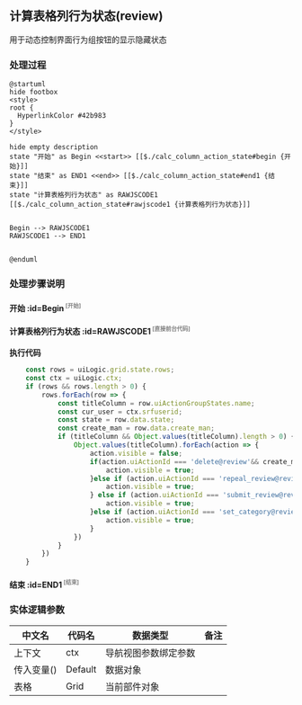 ## 计算表格列行为状态(review) <!-- {docsify-ignore-all} -->

   用于动态控制界面行为组按钮的显示隐藏状态

### 处理过程

```plantuml
@startuml
hide footbox
<style>
root {
  HyperlinkColor #42b983
}
</style>

hide empty description
state "开始" as Begin <<start>> [[$./calc_column_action_state#begin {开始}]]
state "结束" as END1 <<end>> [[$./calc_column_action_state#end1 {结束}]]
state "计算表格列行为状态" as RAWJSCODE1  [[$./calc_column_action_state#rawjscode1 {计算表格列行为状态}]]


Begin --> RAWJSCODE1
RAWJSCODE1 --> END1


@enduml
```


### 处理步骤说明

#### 开始 :id=Begin<sup class="footnote-symbol"> <font color=gray size=1>[开始]</font></sup>




#### 计算表格列行为状态 :id=RAWJSCODE1<sup class="footnote-symbol"> <font color=gray size=1>[直接前台代码]</font></sup>



<p class="panel-title"><b>执行代码</b></p>

```javascript
	const rows = uiLogic.grid.state.rows;
    const ctx = uiLogic.ctx;
	if (rows && rows.length > 0) {
		rows.forEach(row => {
			const titleColumn = row.uiActionGroupStates.name;
			const cur_user = ctx.srfuserid;
			const state = row.data.state;
			const create_man = row.data.create_man;
			if (titleColumn && Object.values(titleColumn).length > 0) {
				Object.values(titleColumn).forEach(action => {
                    action.visible = false;
                    if(action.uiActionId === 'delete@review'&& create_man == cur_user){
                        action.visible = true;
                    }else if (action.uiActionId === 'repeal_review@review'&& create_man == cur_user && state == '20' ) {
						action.visible = true;
					} else if (action.uiActionId === 'submit_review@review'&& create_man == cur_user && (state == '10'||state == '50') ) {
						action.visible = true;
					}else if (action.uiActionId === 'set_category@review'&& create_man == cur_user){
                        action.visible = true;
                    }
				})
			}
		})
	}

```

#### 结束 :id=END1<sup class="footnote-symbol"> <font color=gray size=1>[结束]</font></sup>






### 实体逻辑参数

|    中文名   |    代码名    |  数据类型      |备注 |
| --------| --------| --------  | --------   |
|上下文|ctx|导航视图参数绑定参数||
|传入变量(<i class="fa fa-check"/></i>)|Default|数据对象||
|表格|Grid|当前部件对象||
